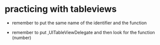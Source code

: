 # practicing with tableviews 

* remember to put the same name of the identifier and the function

* remember to put ,UITableViewDelegate and then look for the function (number)


